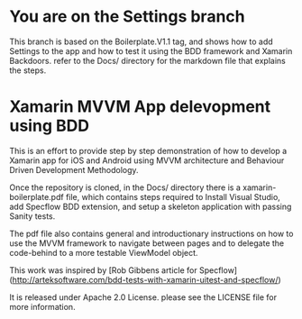 # You are on the Settings branch

This branch is based on the Boilerplate.V1.1 tag, and shows how to add Settings to the app and how to test it using the BDD framework and Xamarin Backdoors. refer to the Docs/ directory for the markdown file that explains the steps.  

# Xamarin MVVM App delevopment using BDD

This is an effort to provide step by step demonstration of how to develop a Xamarin app for iOS and Android using MVVM architecture and Behaviour Driven Development Methodology. 

Once the repository is cloned, in the Docs/ directory there is a xamarin-boilerplate.pdf file, which contains steps required to Install Visual Studio, add Specflow BDD extension, and setup a skeleton application with passing Sanity tests.

The pdf file also contains general and introductionary instructions on how to use the MVVM framework to navigate between pages and to delegate the code-behind to a more testable ViewModel object.

This work was inspired by [Rob Gibbens article for Specflow] (http://arteksoftware.com/bdd-tests-with-xamarin-uitest-and-specflow/)

It is released under Apache 2.0 License. please see the LICENSE file for more information.

